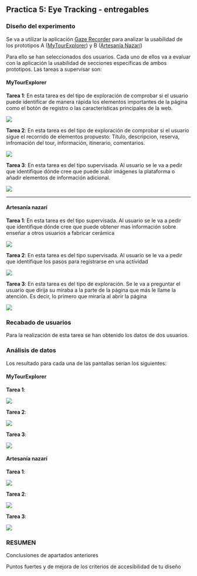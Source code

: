 ## Practica 5: Eye Tracking - entregables 


### Diseño del experimento

Se va a utilizar la aplicación [Gaze Recorder](https://gazerecorder.com/) para analizar la usabilidad de los prototipos A ([MyTourExplorer](https://github.com/Ismael034/DIU)) y B ([Artesanía Nazarí](https://github.com/SoldadosDelNano/DIU))

Para ello se han seleccionados dos usuarios. Cada uno de ellos va a evaluar con la aplicación la usabilidad de secciones específicas de ambos prototipos. Las tareas a supervisar son:

#### MyTourExplorer

**Tarea 1**: 
En esta tarea es del tipo de exploración de comprobar si el usuario puede identificar de manera rápida los elementos importantes de la página como el botón de registro o las características principales de la web.

![](img/A/landing.png)

**Tarea 2**: 
En esta tarea es del tipo de exploración de comprobar si el usuario sigue el recorrido de elementos propuesto: Título,  descripcion, reserva, infromación del tour, información, itinerario, comentarios.

![](img/A/tour.png)

**Tarea 3**: 
En esta tarea es del tipo supervisada. Al usuario se le va a pedir que identifique dónde cree que puede subir imágenes la plataforma o añadir elementos de información adicional.

![](img/A/crear.png)

---

#### Artesanía nazarí

**Tarea 1**: 
En esta tarea es del tipo supervisada. Al usuario se le va a pedir que identifique dónde cree que puede obtener mas información sobre enseñar a otros usuarios a fabricar cerámica


![](img/B/landing_page.png)

**Tarea 2**: 
En esta tarea es del tipo supervisada. Al usuario se le va a pedir que identifique los pasos para registrarse en una actividad

![](img/B/reserva_2.png)

**Tarea 3**: 
En esta tarea es del tipo de exploración. Se le va a preguntar el usuario que dirija su miraba a la parte de la página que más le llame la atención. Es decir, lo primero que miraría al abrir la página

![](img/B/visita_taller.png)

### Recabado de usuarios

Para la realización de esta tarea se han obtenido los datos de dos usuarios. 
### Análisis de datos

Los resultado para cada una de las pantallas serían los siguientes:

#### MyTourExplorer

**Tarea 1**: 

![](img/resultado1.png)

**Tarea 2**: 

![](img/resultado2.png)

**Tarea 3**: 

![](img/resultado3.png)

#### Artesanía nazarí

**Tarea 1**: 

![](img/resultado4.png)

**Tarea 2**: 

![](img/resultado5.png)

**Tarea 3**: 

![](img/resultado6.png)

### RESUMEN 

Conclusiones de apartados anteriores 

Puntos fuertes y de mejora de los criterios de accesibilidad de tu diseño
